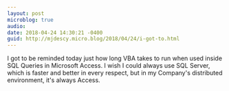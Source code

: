 ```yaml
---
layout: post
microblog: true
audio: 
date: 2018-04-24 14:30:21 -0400
guid: http://mjdescy.micro.blog/2018/04/24/i-got-to.html
---
```

I got to be reminded today just how long VBA takes to run when used inside SQL Queries in Microsoft Access. I wish I could always use SQL Server, which is faster and better in every respect, but in my Company's distributed environment, it's always Access.
